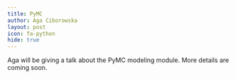 ```yaml
---
title: PyMC
author: Aga Ciborowska
layout: post
icon: fa-python
hide: true
---
```

Aga will be giving a talk about the PyMC modeling module. More details are coming soon.